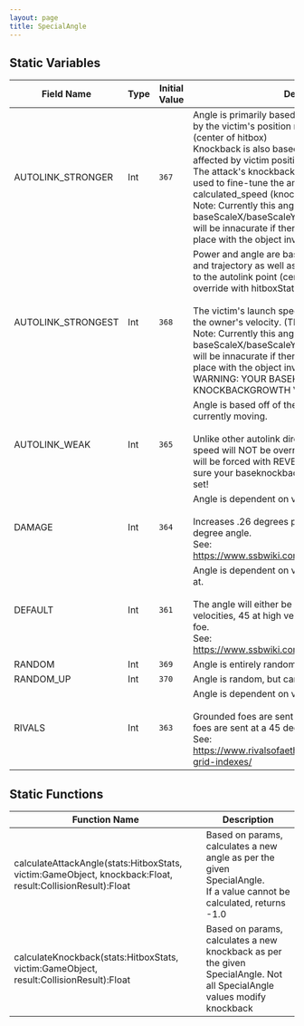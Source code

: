 ```yaml
---
layout: page
title: SpecialAngle
---
```


## Static Variables

| Field Name | Type | Initial Value | Description |
| ------------ | ------ | --------------- | ------------- |
| AUTOLINK_STRONGER | Int | `367` | Angle is primarily based on owner velocity, adjusted by the victim's position relative to the autolink point (center of hitbox)<br> Knockback is also based on owner velocity, but affected by victim position relative to the autolink point<br> The attack's knockback growth and power can be used to fine-tune the amount of knockback:<br> calculated_speed (knockback_growth / 100) + power<br> Note: Currently this angle type does not factor in baseScaleX/baseScaleY stats nor object rotation, so it will be innacurate if there is any scaling or rotation in place with the object involved. |
| AUTOLINK_STRONGEST | Int | `368` | Power and angle are based off of the owner's velocity and trajectory as well as the victim's position relative to the autolink point (center of the hitbox by default - override with hitboxStats.metadata.autolinkPoint). <br><br> The victim's launch speed will be overridden to half of the owner's velocity. (Think angle 365 in Smash)<br> Note: Currently this angle type does not factor in baseScaleX/baseScaleY stats nor object rotation, so it will be innacurate if there is any scaling or rotation in place with the object involved.<br> WARNING: YOUR BASEKNOCKBACK AND KNOCKBACKGROWTH VALUES WILL BE IGNORED |
| AUTOLINK_WEAK | Int | `365` | Angle is based off of the angle that the owner is currently moving.<br><br> Unlike other autolink directions, the victim's launch speed will NOT be overridden by the angle (but flags will be forced with REVERSABLE_ANGLE), so make sure your baseknockback and knockbackgrowth are set! |
| DAMAGE | Int | `364` | Angle is dependent on victim's damage. <br><br> Increases .26 degrees per 1%, caps at 150% at a 40 degree angle.<br> See: https://www.ssbwiki.com/File:Sakurai_angle_chart.png |
| DEFAULT | Int | `361` | Angle is dependent on velocity that the victim is sent at. <br><br> The angle will either be exactly 0 degrees at low velocities, 45 at high velocities, or 45 if it hits an aerial foe.<br> See: https://www.ssbwiki.com/File:Sakurai_angle_chart.png |
| RANDOM | Int | `369` | Angle is entirely random. |
| RANDOM_UP | Int | `370` | Angle is random, but cannot spike. (10-170) |
| RIVALS | Int | `363` | Angle is dependent on victim's grounded/aerial status. <br><br> Grounded foes are sent at a 40 degree angle, aerial foes are sent at a 45 degree angle.<br> See: https://www.rivalsofaether.com/workshop/hitbox-grid-indexes/ |


## Static Functions

| Function Name | Description |
| --------------- | ------------- |
| calculateAttackAngle(stats:HitboxStats, victim:GameObject, knockback:Float, result:CollisionResult):Float | Based on params, calculates a new angle as per the given SpecialAngle.<br> If a value cannot be calculated, returns -1.0<br> |
| calculateKnockback(stats:HitboxStats, victim:GameObject, result:CollisionResult):Float | Based on params, calculates a new knockback as per the given SpecialAngle. Not all SpecialAngle values modify knockback |


